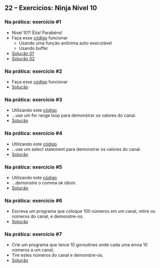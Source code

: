 ## 22 – Exercícios: Ninja Nível 10

### Na prática: exercício #1

- Nível 10?! Êita! Parabéns!
- Faça esse [código](https://play.golang.org/p/j-EA6003P0) funcionar
    - Usando uma função anônima auto-executável
    - Usando buffer
- [Solução 01](https://play.golang.org/p/MNqpJ29FZJ)
- [Solução 02](https://play.golang.org/p/Y0Hx6IZc3U)

### Na prática: exercício #2

- Faça esse [código](https://play.golang.org/p/oB-p3KMiH6) funcionar
- [Solução](https://play.golang.org/p/isnJ8hMMKg)

### Na prática: exercício #3

- Utilizando este [código](https://play.golang.org/p/sfyu4Is3FG)
- ...use um for range loop para demonstrar os valores do canal.
- [Solução](https://play.golang.org/p/N2N6oN3f0b)

### Na prática: exercício #4

- Utilizando este [código](https://play.golang.org/p/MvL6uamrJP)
- ...use um select statement para demonstrar os valores do canal.
- [Solução](https://play.golang.org/p/UeJweL3Ola)

### Na prática: exercício #5

- Utilizando este [código](https://play.golang.org/p/YHOMV9NYKK)
- ...demonstre o comma ok idiom.
- [Solução](https://play.golang.org/p/qh2ywLB5OG)

### Na prática: exercício #6

- Escreva um programa que coloque 100 números em um canal, retire os números do canal, e demonstre-os.
- [Solução](https://github.com/ellenkorbes/aprendago/blob/master/c%C3%B3digo/22_exercicios-ninja-10/06/main.go)

### Na prática: exercício #7

- Crie um programa que lance 10 goroutines onde cada uma envia 10 números a um canal;
- Tire estes números do canal e demonstre-os.
- [Solução](https://github.com/ellenkorbes/aprendago/blob/master/c%C3%B3digo/22_exercicios-ninja-10/07/main.go)
